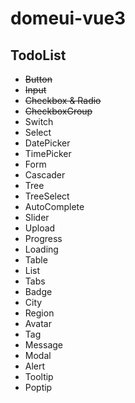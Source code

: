 # domeui-vue3

## TodoList

- ~~Button~~
- ~~Input~~
- ~~Checkbox & Radio~~
- ~~CheckboxGroup~~
- Switch
- Select
- DatePicker
- TimePicker
- Form
- Cascader
- Tree
- TreeSelect
- AutoComplete
- Slider
- Upload
- Progress
- Loading
- Table
- List
- Tabs
- Badge
- City
- Region
- Avatar
- Tag
- Message
- Modal
- Alert
- Tooltip
- Poptip
